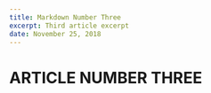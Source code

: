 ```yaml
---
title: Markdown Number Three
excerpt: Third article excerpt
date: November 25, 2018
---
```


# ARTICLE NUMBER THREE
